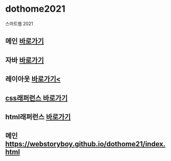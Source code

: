 # dothome2021
스마트웹 2021

## 메인 <a href="https://low1ife.github.io/dothome2021/">바로가기</a>
## 자바 <a href="https://low1ife.github.io/dothome2021/java%20script/javascript100.html">바로가기</a>
## 레이아웃 <a href="https://low1ife.github.io/dothome2021/layout/index.html">바로가기<

## css래퍼런스 <a href="https://low1ife.github.io/dothome2021/refer-css/index.html">바로가기</a>
## html래퍼런스 <a href="https://low1ife.github.io/dothome2021/refer-html/index.html">바로가기</a>


## 메인 https://webstoryboy.github.io/dothome21/index.html
